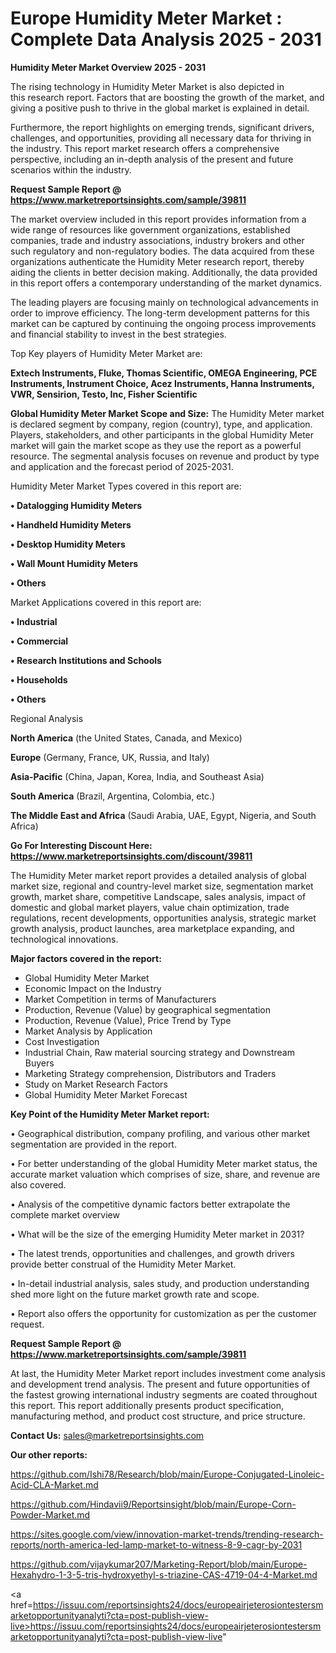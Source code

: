 # Europe Humidity Meter Market : Complete Data Analysis 2025 - 2031

<Strong> Humidity Meter Market Overview 2025 - 2031</strong>

The rising technology in Humidity Meter Market is also depicted in this research report. Factors that are boosting the growth of the market, and giving a positive push to thrive in the global market is explained in detail.

Furthermore, the report highlights on emerging trends, significant drivers, challenges, and opportunities, providing all necessary data for thriving in the industry. This report market research offers a comprehensive perspective, including an in-depth analysis of the present and future scenarios within the industry.

<strong>Request Sample Report @ <a href=https://www.marketreportsinsights.com/sample/39811>https://www.marketreportsinsights.com/sample/39811</a></strong>

The market overview included in this report provides information from a wide range of resources like government organizations, established companies, trade and industry associations, industry brokers and other such regulatory and non-regulatory bodies. The data acquired from these organizations authenticate the Humidity Meter research report, thereby aiding the clients in better decision making. Additionally, the data provided in this report offers a contemporary understanding of the market dynamics.

The leading players are focusing mainly on technological advancements in order to improve efficiency. The long-term development patterns for this market can be captured by continuing the ongoing process improvements and financial stability to invest in the best strategies.

Top Key players of Humidity Meter Market are:

<strong>Extech Instruments, Fluke, Thomas Scientific, OMEGA Engineering, PCE Instruments, Instrument Choice, Acez Instruments, Hanna Instruments, VWR, Sensirion, Testo, Inc, Fisher Scientific</strong>

<strong><b>Global Humidity Meter Market Scope and Size:</b></strong>
The Humidity Meter market is declared segment by company, region (country), type, and application. Players, stakeholders, and other participants in the global Humidity Meter market will gain the market scope as they use the report as a powerful resource. The segmental analysis focuses on revenue and product by type and application and the forecast period of 2025-2031.

Humidity Meter Market Types covered in this report are:

<strong>•  Datalogging Humidity Meters

•  Handheld Humidity Meters

•  Desktop Humidity Meters

•  Wall Mount Humidity Meters

•  Others</strong>

Market Applications covered in this report are:

<strong>•  Industrial

•  Commercial

•  Research Institutions and Schools

•  Households

•  Others</strong> 

Regional Analysis

<strong>North America</strong> (the United States, Canada, and Mexico)

<strong>Europe</strong> (Germany, France, UK, Russia, and Italy)

<strong>Asia-Pacific</strong> (China, Japan, Korea, India, and Southeast Asia)

<strong>South America</strong> (Brazil, Argentina, Colombia, etc.)

<strong>The Middle East and Africa</strong> (Saudi Arabia, UAE, Egypt, Nigeria, and South Africa)

<strong>Go For Interesting Discount Here: <a href=https://www.marketreportsinsights.com/discount/39811>https://www.marketreportsinsights.com/discount/39811</a></strong>

The Humidity Meter market report provides a detailed analysis of global market size, regional and country-level market size, segmentation market growth, market share, competitive Landscape, sales analysis, impact of domestic and global market players, value chain optimization, trade regulations, recent developments, opportunities analysis, strategic market growth analysis, product launches, area marketplace expanding, and technological innovations.

<strong><b>Major factors covered in the report:</b></strong>
<ul>
  <li>Global Humidity Meter Market </li>
  <li>Economic Impact on the Industry</li>
  <li>Market Competition in terms of Manufacturers</li>
  <li>Production, Revenue (Value) by geographical segmentation</li>
  <li>Production, Revenue (Value), Price Trend by Type</li>
  <li>Market Analysis by Application</li>
  <li>Cost Investigation</li>
  <li>Industrial Chain, Raw material sourcing strategy and Downstream Buyers</li>
  <li>Marketing Strategy comprehension, Distributors and Traders</li>
  <li>Study on Market Research Factors</li>
  <li>Global Humidity Meter Market Forecast</li>
</ul>

<strong><b>Key Point of the Humidity Meter Market report:</b></strong>

• Geographical distribution, company profiling, and various other market segmentation are provided in the report.

• For better understanding of the global Humidity Meter market status, the accurate market valuation which comprises of size, share, and revenue are also covered.

• Analysis of the competitive dynamic factors better extrapolate the complete market overview

• What will be the size of the emerging Humidity Meter market in 2031?

• The latest trends, opportunities and challenges, and growth drivers provide better construal of the Humidity Meter Market.

• In-detail industrial analysis, sales study, and production understanding shed more light on the future market growth rate and scope.

• Report also offers the opportunity for customization as per the customer request.

<strong>Request Sample Report @ <a href=https://www.marketreportsinsights.com/sample/39811>https://www.marketreportsinsights.com/sample/39811</a></strong>

At last, the Humidity Meter Market report includes investment come analysis and development trend analysis. The present and future opportunities of the fastest growing international industry segments are coated throughout this report. This report additionally presents product specification, manufacturing method, and product cost structure, and price structure.

<strong>Contact Us:</strong>
sales@marketreportsinsights.com

<strong>Our other reports:</strong>

<a href=https://github.com/Ishi78/Research/blob/main/Europe-Conjugated-Linoleic-Acid-CLA-Market.md>https://github.com/Ishi78/Research/blob/main/Europe-Conjugated-Linoleic-Acid-CLA-Market.md</a>

<a href=https://github.com/Hindavii9/Reportsinsight/blob/main/Europe-Corn-Powder-Market.md>https://github.com/Hindavii9/Reportsinsight/blob/main/Europe-Corn-Powder-Market.md</a>

<a href=https://sites.google.com/view/innovation-market-trends/trending-research-reports/north-america-led-lamp-market-to-witness-8-9-cagr-by-2031>https://sites.google.com/view/innovation-market-trends/trending-research-reports/north-america-led-lamp-market-to-witness-8-9-cagr-by-2031</a>

<a href=https://github.com/vijaykumar207/Marketing-Report/blob/main/Europe-Hexahydro-1-3-5-tris-hydroxyethyl-s-triazine-CAS-4719-04-4-Market.md>https://github.com/vijaykumar207/Marketing-Report/blob/main/Europe-Hexahydro-1-3-5-tris-hydroxyethyl-s-triazine-CAS-4719-04-4-Market.md</a>

<a href=https://issuu.com/reportsinsights24/docs/europeairjeterosiontestersmarketopportunityanalyti?cta=post-publish-view-live>https://issuu.com/reportsinsights24/docs/europeairjeterosiontestersmarketopportunityanalyti?cta=post-publish-view-live</a>"
